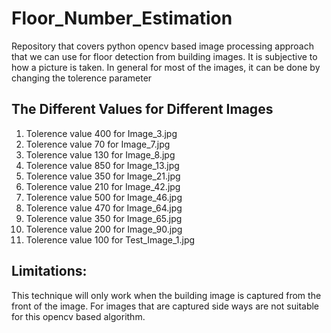 # Floor_Number_Estimation
Repository that covers python opencv based image processing approach that we can use for floor detection from building images. It is subjective to  how a picture is taken. In general for most of the images, it can be done by changing the tolerence parameter

## The Different Values for Different Images
1. Tolerence value 400 for Image_3.jpg
2. Tolerence value 70 for Image_7.jpg
3. Tolerence value 130 for Image_8.jpg
4. Tolerence value 850 for Image_13.jpg
5. Tolerence value 350 for Image_21.jpg
6. Tolerence value 210 for Image_42.jpg
7. Tolerence value 500 for Image_46.jpg
8. Tolerence value 470 for Image_64.jpg
9. Tolerence value 350 for Image_65.jpg
10. Tolerence value 200 for Image_90.jpg
11. Tolerence value 100 for Test_Image_1.jpg

## Limitations:
This technique will only work when the building image is captured from the front of the image. For images that are captured side ways are not suitable for this opencv based algorithm. 
